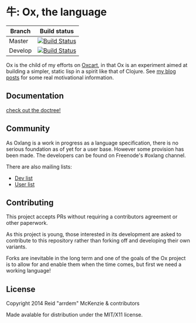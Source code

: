 # 牛: Ox, the language

| Branch | Build status |
| ------ | ------------ | 
| Master | [![Build Status](https://travis-ci.org/ox-lang/ox.svg?branch=master)](https://travis-ci.org/ox-lang/ox) |
| Develop | [![Build Status](https://travis-ci.org/ox-lang/ox.svg?branch=develop)](https://travis-ci.org/ox-lang/ox) |

Ox is the child of my efforts on [Oxcart](https://github.com/oxlang/oxcart), in that Ox is an experiment aimed at building a simpler, static lisp in a spirit like that of Clojure.
See [my blog posts](https://www.arrdem.com/2014/09/10/ox_a_preface/) for some real motivational information.

## Documentation

[check out the doctree!](./doc/index.md)

## Community

As Oxlang is a work in progress as a language specification, there is
no serious foundation as of yet for a user base.  However some
provision has been made.  The developers can be found on Freenode's
#oxlang channel.

There are also mailing lists:

- [Dev list](http://librelist.com/browser/oxlang.dev/)
- [User list](http://librelist.com/browser/oxlang.general/)

## Contributing

This project accepts PRs without requiring a contributors agreement or
other paperwork. 

As this project is young, those interested in its development are
asked to contribute to this repository rather than forking off and
developing their own variants.

Forks are inevitable in the long term and one of the goals of the Ox
project is to allow for and enable them when the time comes, but first
we need a working language!

## License

Copyright 2014 Reid "arrdem" McKenzie & contributors

Made avalable for distribution under the MIT/X11 license.
